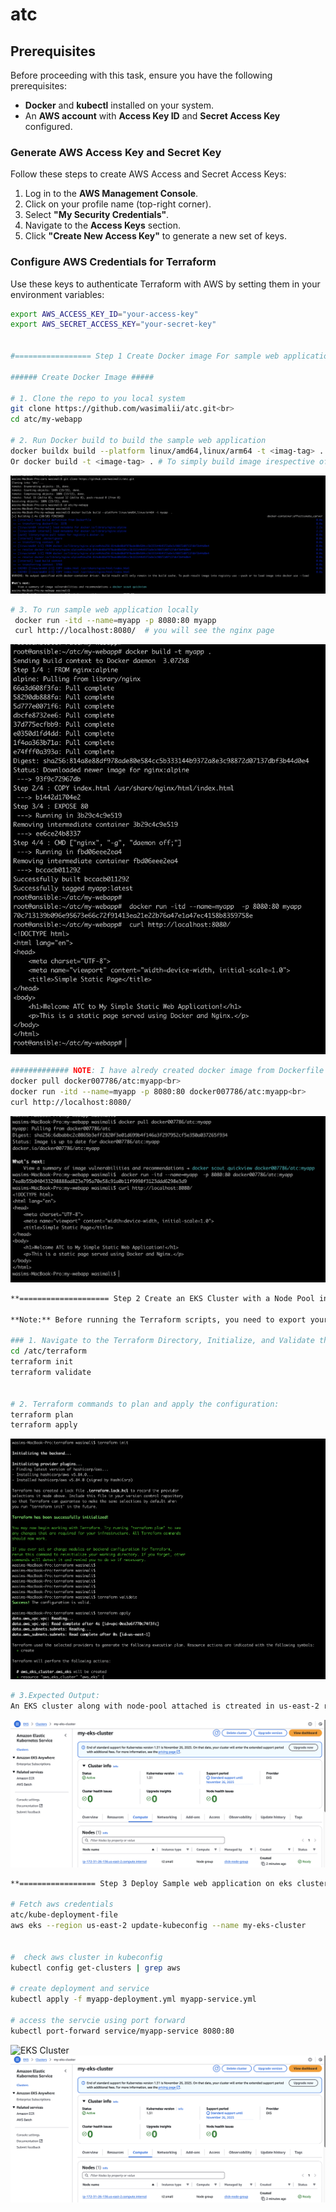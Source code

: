 # atc

## Prerequisites  

Before proceeding with this task, ensure you have the following prerequisites:  

- **Docker** and **kubectl** installed on your system.  
- An **AWS account** with **Access Key ID** and **Secret Access Key** configured.  

### Generate AWS Access Key and Secret Key  

Follow these steps to create AWS Access and Secret Access Keys:  

1. Log in to the **AWS Management Console**.  
2. Click on your profile name (top-right corner).  
3. Select **"My Security Credentials"**.  
4. Navigate to the **Access Keys** section.  
5. Click **"Create New Access Key"** to generate a new set of keys.  

### Configure AWS Credentials for Terraform  

Use these keys to authenticate Terraform with AWS by setting them in your environment variables:  

```sh
export AWS_ACCESS_KEY_ID="your-access-key"
export AWS_SECRET_ACCESS_KEY="your-secret-key"


#================= Step 1 Create Docker image For sample web application.======================

###### Create Docker Image #####

# 1. Clone the repo to you local system
git clone https://github.com/wasimalii/atc.git<br>
cd atc/my-webapp

# 2. Run Docker build to build the sample web application
docker buildx build --platform linux/amd64,linux/arm64 -t <imag-tag> .    # Note: I am using macOS, so I include the platform flag to ensure that my image runs on both platforms.
Or docker build -t <image-tag> . # To simply build image irespective of platform
```
![Example Image](images/img1.png)

```sh
# 3. To run sample web application locally
 docker run -itd --name=myapp -p 8080:80 myapp
 curl http://localhost:8080/  # you will see the nginx page
```
![Example Image](images/img2.png)

```sh
############# NOTE: I have alredy created docker image from Dockerfile present in this repo you can simply pull image from my public repo and run it. #########
docker pull docker007786/atc:myapp<br>
docker run -itd --name=myapp -p 8080:80 docker007786/atc:myapp<br>
curl http://localhost:8080/
```
![Example Image](images/img7.png)
 


```sh
**==================== Step 2 Create an EKS Cluster with a Node Pool in AWS Using Terraform  .===================**

**Note:** Before running the Terraform scripts, you need to export your AWS Access Key and Secret Access Key.  

### 1. Navigate to the Terraform Directory, Initialize, and Validate the Terraform Files  
cd /atc/terraform
terraform init
terraform validate


# 2. Terraform commands to plan and apply the configuration:
terraform plan
terraform apply
```
![Example Image](images/img5.png)

```sh
# 3.Expected Output: 
An EKS cluster along with node-pool attached is ctreated in us-east-2 region aws
```
![Example Image](images/img8.png)

```sh
**================= Step 3 Deploy Sample web application on eks cluster.=================**<br>

# Fetch aws credentials
atc/kube-deployment-file
aws eks --region us-east-2 update-kubeconfig --name my-eks-cluster


#  check aws cluster in kubeconfig
kubectl config get-clusters | grep aws

# create deployment and service 
kubectl apply -f myapp-deployment.yml myapp-service.yml

# access the servcie using port forward 
kubectl port-forward service/myapp-service 8080:80
```
![EKS Cluster](https://raw.githubusercontent.com/wasimalii/atc/images/img8.png)
![alt text](https://github.com/wasimalii/atc/blob/main/images/img8.png)



